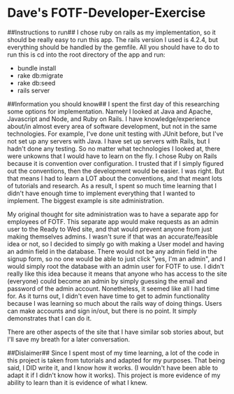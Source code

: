 # Dave's FOTF-Developer-Exercise

##Instructions to run##
I chose ruby on rails as my implementation, so it should be really easy to run this app. The rails version I used is 4.2.4, but everything should be handled by the gemfile. All you should have to do to run this is cd into the root directory of the app and run:

- bundle install
- rake db:migrate
- rake db:seed
- rails server

##Information you should know##
I spent the first day of this researching some options for implementation. Namely I looked at Java and Apache, Javascript and Node, and Ruby on Rails. I have knowledge/experience about/in almost every area of software development, but not in the same technologies. For example, I've done unit testing with JUnit before, but I've not set up any servers with Java. I have set up servers with Rails, but I hadn't done any testing. So no matter what technologies I looked at, there were unkowns that I would have to learn on the fly. I chose Ruby on Rails because it is convention over configuration. I trusted that if I simply figured out the conventions, then the development would be easier. I was right. But that means I had to learn a LOT about the conventions, and that meant lots of tutorials and research. As a result, I spent so much time learning that I didn't have enough time to implement everything that I wanted to implement. The biggest example is site administration.

My original thought for site administration was to have a separate app for employees of FOTF. This separate app would make requests as an admin user to the Ready to Wed site, and that would prevent anyone from just making themselves admins. I wasn't sure if that was an accurate/feasible idea or not, so I decided to simply go with making a User model and having an admin field in the database. There would not be any admin field in the signup form, so no one would be able to just click "yes, I'm an admin", and I would simply root the database with an admin user for FOTF to use. I didn't really like this idea because it means that anyone who has access to the site (everyone) could become an admin by simply guessing the email and password of the admin account. Nonetheless, it seemed like all I had time for. As it turns out, I didn't even have time to get to admin functionality because I was learning so much about the rails way of doing things. Users can make accounts and sign in/out, but there is no point. It simply demonstrates that I can do it.

There are other aspects of the site that I have similar sob stories about, but I'll save my breath for a later conversation.

##Dislaimer##
Since I spent most of my time learning, a lot of the code in this project is taken from tutorials and adapted for my purposes. That being said, I DID write it, and I know how it works. (I wouldn't have been able to adapt it if I didn't know how it works). This project is more evidence of my ability to learn than it is evidence of what I knew.
